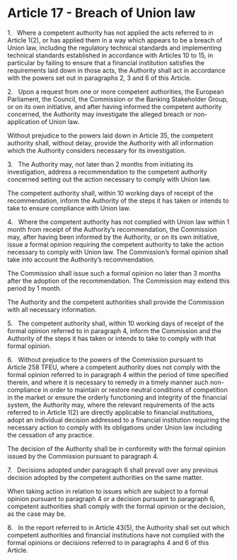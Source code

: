 # Article 17 - Breach of Union law


1.   Where a competent authority has not applied the acts referred to in Article 1(2), or has applied them in a way which appears to be a breach of Union law, including the regulatory technical standards and implementing technical standards established in accordance with Articles 10 to 15, in particular by failing to ensure that a financial institution satisfies the requirements laid down in those acts, the Authority shall act in accordance with the powers set out in paragraphs 2, 3 and 6 of this Article.

2.   Upon a request from one or more competent authorities, the European Parliament, the Council, the Commission or the Banking Stakeholder Group, or on its own initiative, and after having informed the competent authority concerned, the Authority may investigate the alleged breach or non-application of Union law.

Without prejudice to the powers laid down in Article 35, the competent authority shall, without delay, provide the Authority with all information which the Authority considers necessary for its investigation.

3.   The Authority may, not later than 2 months from initiating its investigation, address a recommendation to the competent authority concerned setting out the action necessary to comply with Union law.

The competent authority shall, within 10 working days of receipt of the recommendation, inform the Authority of the steps it has taken or intends to take to ensure compliance with Union law.

4.   Where the competent authority has not complied with Union law within 1 month from receipt of the Authority’s recommendation, the Commission may, after having been informed by the Authority, or on its own initiative, issue a formal opinion requiring the competent authority to take the action necessary to comply with Union law. The Commission’s formal opinion shall take into account the Authority’s recommendation.

The Commission shall issue such a formal opinion no later than 3 months after the adoption of the recommendation. The Commission may extend this period by 1 month.

The Authority and the competent authorities shall provide the Commission with all necessary information.

5.   The competent authority shall, within 10 working days of receipt of the formal opinion referred to in paragraph 4, inform the Commission and the Authority of the steps it has taken or intends to take to comply with that formal opinion.

6.   Without prejudice to the powers of the Commission pursuant to Article 258 TFEU, where a competent authority does not comply with the formal opinion referred to in paragraph 4 within the period of time specified therein, and where it is necessary to remedy in a timely manner such non-compliance in order to maintain or restore neutral conditions of competition in the market or ensure the orderly functioning and integrity of the financial system, the Authority may, where the relevant requirements of the acts referred to in Article 1(2) are directly applicable to financial institutions, adopt an individual decision addressed to a financial institution requiring the necessary action to comply with its obligations under Union law including the cessation of any practice.

The decision of the Authority shall be in conformity with the formal opinion issued by the Commission pursuant to paragraph 4.

7.   Decisions adopted under paragraph 6 shall prevail over any previous decision adopted by the competent authorities on the same matter.

When taking action in relation to issues which are subject to a formal opinion pursuant to paragraph 4 or a decision pursuant to paragraph 6, competent authorities shall comply with the formal opinion or the decision, as the case may be.

8.   In the report referred to in Article 43(5), the Authority shall set out which competent authorities and financial institutions have not complied with the formal opinions or decisions referred to in paragraphs 4 and 6 of this Article.
